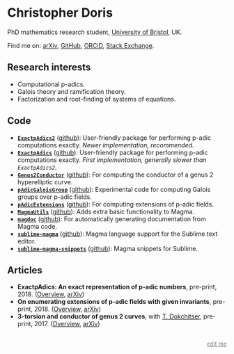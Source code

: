 # Christopher Doris
PhD mathematics research student, [University of Bristol](https://www.bristolmathsresearch.org), UK.

Find me on: [arXiv](https://arxiv.org/a/0000-0003-2082-8668.html), [GitHub](https://github.com/cjdoris), [ORCiD](https://orcid.org/0000-0003-2082-8668), [Stack Exchange](https://stackexchange.com/users/5705287/doris).

## Research interests
- Computational p-adics.
- Galois theory and ramification theory.
- Factorization and root-finding of systems of equations.

## Code
- **[`ExactpAdics2`](https://cjdoris.github.io/ExactpAdics2)** ([github](https://github.com/cjdoris/ExactpAdics2)): User-friendly package for performing p-adic computations exactly. *Newer implementation, recommended.*
- **[`ExactpAdics`](https://cjdoris.github.io/ExactpAdics)** ([github](https://github.com/cjdoris/ExactpAdics)): User-friendly package for performing p-adic computations exactly. *First implementation, generally slower than `ExactpAdics2`.*
- **[`Genus2Conductor`](https://cjdoris.github.io/Genus2Conductor)** ([github](https://github.com/cjdoris/Genus2Conductor)): For computing the conductor of a genus 2 hyperelliptic curve.
- **[`pAdicGaloisGroup`](https://cjdoris.github.io/pAdicGaloisGroup)** ([github](https://github.com/cjdoris/pAdicGaloisGroup)): Experimental code for computing Galois groups over p-adic fields.
- **[`pAdicExtensions`](https://cjdoris.github.io/pAdicExtensions)** ([github](https://github.com/cjdoris/pAdicExtensions)): For computing extensions of p-adic fields.
- **[`MagmaUtils`](https://cjdoris.github.io/MagmaUtils)** ([github](https://github.com/cjdoris/MagmaUtils)): Adds extra basic functionality to Magma.
- **[`magdoc`](https://cjdoris.github.io/magdoc)** ([github](https://github.com/cjdoris/magdoc)): For automatically generating documentation from Magma code.
- **[`sublime-magma`](https://packagecontrol.io/packages/Magma)** ([github](https://github.com/cjdoris/sublime-magma)): Magma language support for the Sublime text editor.
- **[`sublime-magma-snippets`](https://packagecontrol.io/packages/MagmaSnippets)** ([github](https://github.com/cjdoris/sublime-magma-snippets)): Magma snippets for Sublime.

## Articles
- **ExactpAdics: An exact representation of p-adic numbers**, pre-print, 2018. ([Overview](/overview#exactpadics), [arXiv](https://arxiv.org/abs/1805.09794))
- **On enumerating extensions of p-adic fields with given invariants**, pre-print, 2018. ([Overview](/overview#extensions), [arXiv](https://arxiv.org/abs/1803.08023))
- **3-torsion and conductor of genus 2 curves**, with [T. Dokchitser](https://people.maths.bris.ac.uk/~matyd/), pre-print, 2017. ([Overview](/overview#3torsion), [arXiv](https://arxiv.org/abs/1706.06162))

<div style="margin-top:30px; text-align:right;"><a style="color: grey; font-size: small;" href="https://github.com/cjdoris/cjdoris.github.io/edit/master/index.md">edit me</a></div>
